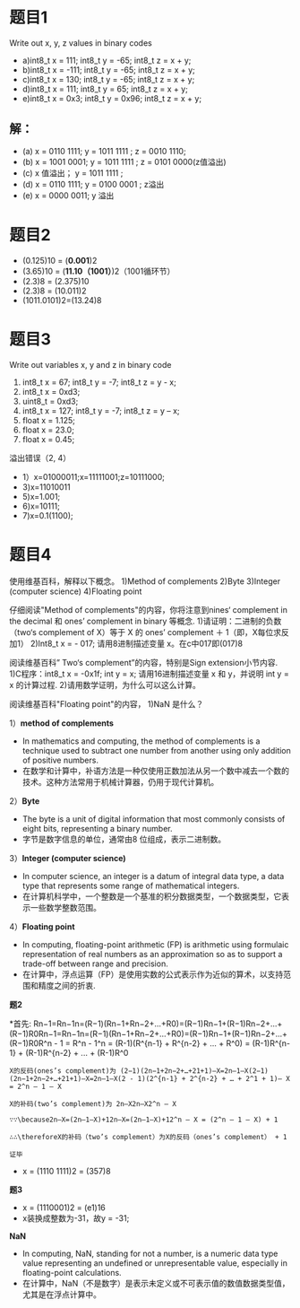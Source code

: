 # [](#header-1)题目1
Write out x, y, z values in binary codes
* a)int8_t x = 111; int8_t y = -65; int8_t z = x + y;
* b)int8_t x = -111; int8_t y = -65; int8_t z = x + y;
* c)int8_t x = 130; int8_t y = -65; int8_t z = x + y;
* d)int8_t x = 111; int8_t y = 65; int8_t z = x + y;
* e)int8_t x = 0x3; int8_t y = 0x96; int8_t z = x + y;

## [](#header-2)解：
* (a) x = 0110 1111; y = 1011 1111 ; z = 0010 1110;
* (b) x = 1001 0001; y = 1011 1111 ; z = 0101 0000(z值溢出)
* (c) x 值溢出；      y = 1011 1111 ; 
* (d) x = 0110 1111; y = 0100 0001 ; z溢出
* (e) x = 0000 0011; y 溢出

# [](#header-1)题目2
* (0.125)10 = (**0.001**)2
* (3.65)10 = (**11.10（1001）**)2（1001循环节）
* (2.3)8 = (2.375)10
* (2.3)8 = (10.011)2
* (1011.0101)2=(13.24)8

# [](#header-1)题目3
Write out variables x, y and z in binary code
1) int8_t x = 67; int8_t y = -7; int8_t z = y - x;
2) int8_t x = 0xd3;
3) uint8_t = 0xd3;
4) int8_t x = 127; int8_t y = -7; int8_t z = y – x;
5) float x = 1.125;
6) float x = 23.0;
7) float x = 0.45;

溢出错误（2, 4）
* 1）x=01000011;x=11111001;z=10111000;
* 3)x=11010011 
* 5)x=1.001;
* 6)x=10111; 
* 7)x=0.1(1100);


# [](#header-1)题目4
使用维基百科，解释以下概念。
1)Method of complements
2)Byte
3)Integer (computer science)
4)Floating point

仔细阅读"Method of complements"的内容，你将注意到nines‘ complement in the decimal 和 ones’ complement in binary 等概念.
1)请证明：二进制的负数（two‘s complement of X）等于 X 的 ones’ complement ＋ 1（即，X每位求反加1）
2)Int8_t x = - 017; 请用8进制描述变量 x。在c中017即(017)8

阅读维基百科” Two‘s complement”的内容，特别是Sign extension小节内容.
1)C程序：int8_t x = -0x1f; int y = x; 请用16进制描述变量 x 和 y，并说明 int y = x 的计算过程.
2)请用数学证明，为什么可以这么计算。

阅读维基百科"Floating point"的内容，
1)NaN 是什么？

1）**method of complements**
* In mathematics and computing, the method of complements is a technique used to subtract one number from another using only addition of positive numbers. 
* 在数学和计算中，补语方法是一种仅使用正数加法从另一个数中减去一个数的技术。这种方法常用于机械计算器，仍用于现代计算机。

2）**Byte**
* The byte is a unit of digital information that most commonly consists of eight bits, representing a binary number. 
* 字节是数字信息的单位，通常由8 位组成，表示二进制数。

3）**Integer (computer science)**

* In computer science, an integer is a datum of integral data type, a data type that represents some range of mathematical integers.
* 在计算机科学中，一个整数是一个基准的积分数据类型，一个数据类型，它表示一些数学整数范围。

4）**Floating point**
* In computing, floating-point arithmetic (FP) is arithmetic using formulaic representation of real numbers as an approximation so as to support a trade-off between range and precision.
* 在计算中，浮点运算（FP）是使用实数的公式表示作为近似的算术，以支持范围和精度之间的折衷.

**题2**

*首先: 
    Rn−1=Rn−1n=(R−1)(Rn−1+Rn−2+...+R0)=(R−1)Rn−1+(R−1)Rn−2+...+(R−1)R0Rn−1=Rn−1n=(R−1)(Rn−1+Rn−2+...+R0)=(R−1)Rn−1+(R−1)Rn−2+...+(R−1)R0R^n - 1 = R^n - 1^n = (R-1)(R^{n-1} + R^{n-2} + ... + R^0) = (R-1)R^{n-1} + (R-1)R^{n-2} + ... + (R-1)R^0
    
    X的反码(ones’s complement)为 (2−1)(2n−1+2n−2+…+21+1)–X=2n–1–X(2−1)(2n−1+2n−2+…+21+1)–X=2n–1–X(2 - 1)(2^{n-1} + 2^{n-2} + … + 2^1 + 1)– X = 2^n – 1 – X
    
    X的补码(two’s complement)为 2n–X2n–X2^n – X
    
    ∵∵\because2n–X=(2n–1–X)+12n–X=(2n–1–X)+12^n – X = (2^n – 1 – X) + 1
    
    ∴∴\thereforeX的补码（two’s complement）为X的反码（ones’s complement） + 1
    
    证毕
* x = (1110 1111)2 = (357)8


**题3**
* x = (1110001)2 = (e1)16
* x装换成整数为-31，故y = -31;


**NaN**
* In computing, NaN, standing for not a number, is a numeric data type value representing an undefined or unrepresentable value, especially in floating-point calculations. 
* 在计算中，NaN（不是数字）是表示未定义或不可表示值的数值数据类型值，尤其是在浮点计算中。


